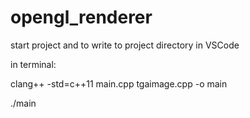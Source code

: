 # opengl_renderer
 
start project and to write to project directory in VSCode

in terminal:

clang++ -std=c++11 main.cpp tgaimage.cpp -o main

./main
